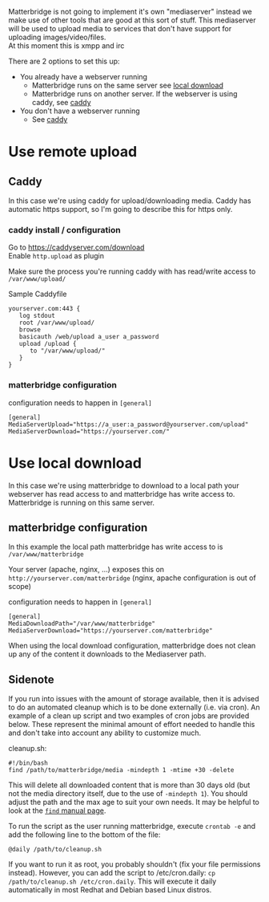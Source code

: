 Matterbridge is not going to implement it's own "mediaserver" instead we make use of other tools that are good at this sort of stuff. 
This mediaserver will be used to upload media to services that don't have support for uploading images/video/files.   
At this moment this is xmpp and irc

There are 2 options to set this up:
* You already have a webserver running
   * Matterbridge runs on the same server see [local download](#use-local-download)
   * Matterbridge runs on another server. If the webserver is using caddy, see [caddy](#use-remote-upload)
* You don't have a webserver running
   * See [caddy](#use-remote-upload)

# Use remote upload
## Caddy
In this case we're using caddy for upload/downloading media. 
Caddy has automatic https support, so I'm going to describe this for https only.


### caddy install / configuration
Go to https://caddyserver.com/download   
Enable `http.upload` as plugin

Make sure the process you're running caddy with has read/write access to `/var/www/upload/`

Sample Caddyfile
```
yourserver.com:443 {
   log stdout
   root /var/www/upload/
   browse
   basicauth /web/upload a_user a_password
   upload /upload {
      to "/var/www/upload/"
   }
}
```
### matterbridge configuration
configuration needs to happen in `[general]`
```
[general]
MediaServerUpload="https://a_user:a_password@yourserver.com/upload"
MediaServerDownload="https://yourserver.com/"
```

# Use local download
In this case we're using matterbridge to download to a local path your webserver has read access to and matterbridge has write access to.
Matterbridge is running on this same server.

## matterbridge configuration

In this example the local path matterbridge has write access to is `/var/www/matterbridge`

Your server (apache, nginx, ...) exposes this on `http://yourserver.com/matterbridge` (nginx, apache configuration is out of scope)

configuration needs to happen in `[general]`
```
[general]
MediaDownloadPath="/var/www/matterbridge"
MediaServerDownload="https://yourserver.com/matterbridge"
```

When using the local download configuration, matterbridge does not clean up any of the content it downloads to the Mediaserver path. 
## Sidenote
If you run into issues with the amount of storage available, then it is advised to do an automated cleanup which is to be done externally (i.e. via cron). An example of a clean up script and two examples of cron jobs are provided below. These represent the minimal amount of effort needed to handle this and don't take into account any ability to customize much.

cleanup.sh:
```
#!/bin/bash
find /path/to/matterbridge/media -mindepth 1 -mtime +30 -delete
```

This will delete all downloaded content that is more than 30 days old (but not the media directory itself, due to the use of `-mindepth 1`). You should adjust the path and the max age to suit your own needs. It may be helpful to look at the [`find` manual page](https://www.gnu.org/software/findutils/manual/html_node/find_html/index.html).

To run the script as the user running matterbridge, execute `crontab -e` and add the following line to the bottom of the file:
```
@daily /path/to/cleanup.sh
```

If you want to run it as root, you probably shouldn't (fix your file permissions instead).  However, you can add the script to /etc/cron.daily:
`cp /path/to/cleanup.sh /etc/cron.daily`. This will execute it daily automatically in most Redhat and Debian based Linux distros.